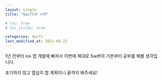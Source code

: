 ```yaml
---
layout: single
title: "Swift의 시작"

# toc: true
# toc_sticky: true

categories: Swift
last_modified_at: 2021-03-22
---
```


1년 전부터 ios 앱 개발에 빠져서 이번에 제대로 Swift의 기본부터 공부를 해볼 생각입니다.

포기하지 않고 열심히 할 계획이니 끝까지 봐주세요!
